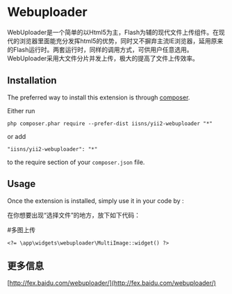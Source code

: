 Webuploader
============
WebUploader是一个简单的以Html5为主，Flash为辅的现代文件上传组件。在现代的浏览器里面能充分发挥html5的优势，同时又不摒弃主流IE浏览器，延用原来的Flash运行时。两套运行时，同样的调用方式，可供用户任意选用。WebUploader采用大文件分片并发上传，极大的提高了文件上传效率。

Installation
------------

The preferred way to install this extension is through [composer](http://getcomposer.org/download/).

Either run

```
php composer.phar require --prefer-dist iisns/yii2-webuploader "*"
```

or add

```
"iisns/yii2-webuploader": "*"
```

to the require section of your `composer.json` file.


Usage
-----

Once the extension is installed, simply use it in your code by  :


在你想要出现“选择文件”的地方，放下如下代码：

#多图上传

```
<?= \app\widgets\webuploader\MultiImage::widget() ?>
```

更多信息
--------

[http://fex.baidu.com/webuploader/](http://fex.baidu.com/webuploader/) 
